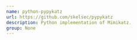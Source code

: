 ```yaml
---
name: python-pypykatz
url: https://github.com/skelsec/pypykatz
description: Python implementation of Mimikatz.
group: None
---
```

